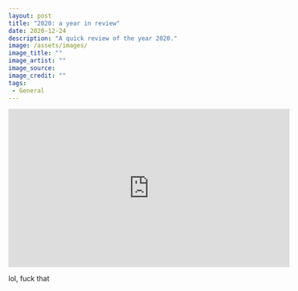 ```yaml
---
layout: post
title: "2020: a year in review"
date: 2020-12-24
description: "A quick review of the year 2020."
image: /assets/images/
image_title: ""
image_artist: ""
image_source: 
image_credit: ""
tags:
 - General
---
```


<iframe width="560" height="315" src="https://www.youtube-nocookie.com/embed/-hlQHYtncww" frameborder="0" allow="accelerometer; autoplay; clipboard-write; encrypted-media; gyroscope; picture-in-picture" allowfullscreen></iframe>

lol, fuck that